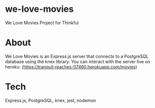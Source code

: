 # we-love-movies
We Love Movies Project for Thinkful

# About
We Love Movies is an Express.js server that connects to a PostgreSQL database using the knex library.
You can interact with the server live on heroku: (https://tranquil-reaches-07460.herokuapp.com/movies)

# Tech
Express.js, PostgreSQL, knex, jest, nodemon
